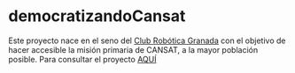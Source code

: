 # democratizandoCansat
Este proyecto nace en el seno del [Club Robótica Granada](https://clubroboticagranada.github.io/) con el objetivo de hacer accesible la misión primaria de CANSAT, a la mayor población posible.
Para consultar el proyecto [AQUÍ](https://clubroboticagranada.github.io/democratizandoCansat/index.html) 
